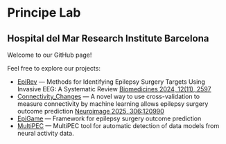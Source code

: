 # Principe Lab
## Hospital del Mar Research Institute Barcelona

Welcome to our GitHub page!

Feel free to explore our projects:

- [EpiRev](https://github.com/principelab/epirev) — Methods for Identifying Epilepsy Surgery Targets Using Invasive EEG: A Systematic Review [Biomedicines 2024, 12(11), 2597](https://doi.org/10.3390/biomedicines12112597)
- [Connectivity_Changes](https://github.com/principelab/connectivity_change_reproducible) — A novel way to use cross-validation to measure connectivity by machine learning allows epilepsy surgery outcome prediction [Neuroimage 2025, 306:120990](https://doi.org/10.1016/j.neuroimage.2024.120990)
- [EpiGame](https://github.com/principelab/epigame-core) — Framework for epilepsy surgery outcome prediction
- [MultiPEC](https://github.com/principelab/multipec-core) — MultiPEC tool for automatic detection of data models from neural activity data.
